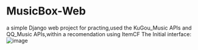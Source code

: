 # MusicBox-Web
a simple Django web project for practing,used the KuGou_Music APIs and QQ_Music APIs,within a recomendation using ItemCF
The Initial interface:
![image](https://github.com/mka741/MusicBox-Web/raw/master/interface.jpg)
